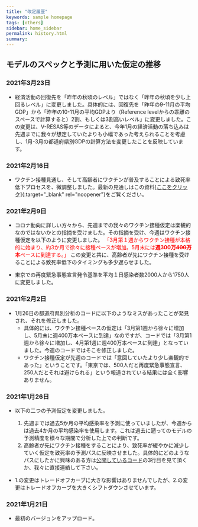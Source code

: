 ```yaml
---
title: "改定履歴"
keywords: sample homepage
tags: [others]
sidebar: home_sidebar
permalink: history.html
summary:
---
```


## モデルのスペックと予測に用いた仮定の推移

### 2021年3月23日
- 経済活動の回復先を「昨年の秋頃のレベル」ではなく「昨年の秋頃を少し上回るレベル」に変更しました。具体的には、回復先を「昨年の9-11月の平均GDP」から「昨年の10-11月の平均GDPより（Reference levelからの乖離のスペースで計算すると）2割、もしくは3割高いレベル」に変更しました。この変更は、V-RESAS等のデータによると、今年1月の経済活動の落ち込みは先週までに我々が想定していたよりも小幅であった考えられることを考慮し、1月-3月の都道府県別GDPの計算方法を変更したことを反映しています。

### 2021年2月16日
- ワクチン接種見通し、そして高齢者にワクチンが普及することによる致死率低下プロセスを、微調整しました。最新の見通しはこの資料[[ここをクリック]](./files/FujiiNakata_Vaccines_Slides_20210216.pdf){:target="_blank" rel="noopener"}をご覧ください。

### 2021年2月9日
- コロナ動向に詳しい方々から、先週までの我々のワクチン接種仮定は楽観的なのではないかとの指摘を受けました。その指摘を受け、今週はワクチン接種仮定を以下のように変更しました。
<span style="color: red; ">「3月第１週からワクチン接種が本格的に始まり、約3か月で徐々に接種ペースが増加。5月末には<b>週300万<s>400万</s>本</b>ペースに到達する。」</span>
この変更と共に、高齢者が先にワクチン接種を受けることによる致死率低下のタイミングも多少遅らせました。

- 東京での再度緊急事態宣言発令基準を平均１日感染者数2000人から1750人に変更しました。

### 2021年2月2日
- 1月26日の都道府県別分析のコードに以下のようなミスがあったことが発見され、それを修正しました。
  - 具体的には、ワクチン接種ペースの仮定は「3月第1週から徐々に増加し、5月末に週400万本ペースに到達」なのですが、コードでは「3月第1週から徐々に増加し、4月第1週に週400万本ペースに到達」となっていました。今週のコードではそこを修正しました。
  - ワクチン接種仮定が先週のコードでは「意図していたより少し楽観的であった」ということです。「東京では、500人だと再度緊急事態宣言、250人だとそれは避けられる」という報道されている結果には全く影響ありません。

### 2021年1月26日

- 以下の二つの予測仮定を変更しました。
    1. 先週までは過去5か月の平均感染率を予測に使っていましたが、今週からは過去4か月の平均感染率を使用します。これは過去に遡ってのモデルの予測精度を様々な期間で分析した上での判断です。
    2. 高齢者が先にワクチン接種をすることにより、致死率が緩やかに減少していく仮定を致死率の予測パスに反映させました。具体的にどのようなパスにしたかに興味のある方は[公開しているコード](https://github.com/Covid19OutputJapan/Covid19OutputJapan.github.io/tree/main/archives/20210126/)の3行目を見て頂くか、我々に直接連絡して下さい。

- 1.の変更はトレードオフカーブに大きな影響はありませんでしたが、2.の変更はトレードオフカーブを大きくシフトダウンさせています。

### 2021年1月21日

- 最初のバージョンをアップロード。
